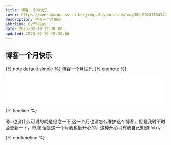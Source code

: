 ```yaml
---
title: 博客一个月快乐
cover: https://wenroumao.oss-cn-beijing.aliyuncs.com/img/DM_20231104142859_001.jpg
description: 博客一个月快乐
abbrlink: 82f701a5
date: 2023-02-19 19:30:00
updated: 2023-02-19 19:30:00
---
```

## 博客一个月快乐
{% note default simple %}
 博客一个月快乐
{% endnote %}

<!-- ありがとう··· 谢谢··· -->
<iframe frameborder="no" border="0" marginwidth="0" marginheight="0" width=100% height=86 src="//music.163.com/outchain/player?type=2&id=543798303&auto=1&height=66"></iframe>

{% timeline %}

<!-- timeline 2023-02-19  -->
 嗯~也没什么可说的就是纪念一下
这一个月也没怎么维护这个博客，但是我时不时会更新一下，嘿嘿
但是这一个月我也挺开心的，这种开心只有我自己知道!!xixi。


<!-- endtimeline -->


{% endtimeline %}